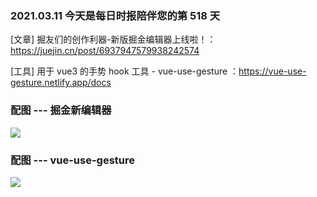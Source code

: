 ### 2021.03.11 今天是每日时报陪伴您的第 518 天

[文章] 掘友们的创作利器-新版掘金编辑器上线啦！：<https://juejin.cn/post/6937947579938242574>

[工具] 用于 vue3 的手势 hook 工具 - vue-use-gesture ：<https://vue-use-gesture.netlify.app/docs>

### 配图 --- 掘金新编辑器

![](https://p1-juejin.byteimg.com/tos-cn-i-k3u1fbpfcp/c2b1709d503f46b2848e975c700a9a76~tplv-k3u1fbpfcp-watermark.image)

### 配图 --- vue-use-gesture

![](https://camo.githubusercontent.com/972414c19ec3ba6ab61fa4350807726d26e8bab12005c67a32311d98f3f1138a/68747470733a2f2f692e696d6775722e636f6d2f48366e585145712e676966)
